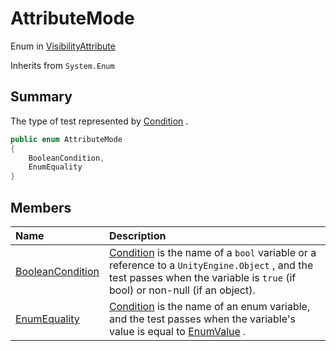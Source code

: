 # AttributeMode

Enum in [VisibilityAttribute](/docs/api/csharp/yarn.unity.visibilityattribute.md)

Inherits from `System.Enum`

## Summary


The type of test represented by  <a href="yarn.unity.visibilityattribute.condition.md">Condition</a> .


```csharp
public enum AttributeMode
{
    BooleanCondition,
    EnumEquality
}
```

## Members

|Name|Description|
|:---|:---|
|[BooleanCondition](/docs/api/csharp/yarn.unity.visibilityattribute.attributemode.booleancondition.md)|<a href="yarn.unity.visibilityattribute.condition.md">Condition</a>  is the name of a  <code>bool</code>  variable or a reference to a  <code>UnityEngine.Object</code> , and the test passes when the variable is  <code>true</code>  (if bool) or non-null (if an object).|
|[EnumEquality](/docs/api/csharp/yarn.unity.visibilityattribute.attributemode.enumequality.md)|<a href="yarn.unity.visibilityattribute.condition.md">Condition</a>  is the name of an enum variable, and the test passes when the variable's value is equal to  <a href="yarn.unity.visibilityattribute.enumvalue.md">EnumValue</a> .|

